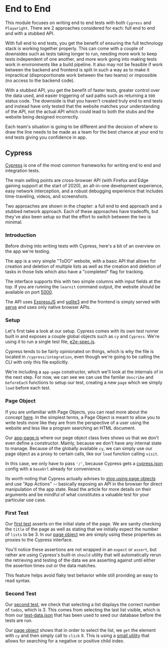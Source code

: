 # End to End

This module focuses on writing end to end tests with both `Cypress` and `Playwright`. There are 2 approaches considered
for each: full end to end and with a stubbed API.

With full end to end tests, you get the benefit of ensuring the full technology stack is working together properly. This
can come with a couple of downsides such as tests taking longer to run, needing more work to keep tests independent of
one another, and more work going into making tests work in environments like a build pipeline. It also may not be
feasible if work between the backend and frontend is split in such a way as to make it impractical (disproportionate
work between the two teams) or impossible (no access to the backend code).

With a stubbed API, you get the benefit of faster tests, greater control over the data used, and easier triggering of
sad paths such as returning a `500` status code. The downside is that you haven't created truly end to end tests and
instead have only tested that the website matches your understanding of the API, not the actual API which could lead
to both the stubs and the website being designed incorrectly.

Each team's situation is going to be different and the decision of where to draw the line needs to be made as a team
for the best chance at your end to end tests giving you confidence in app.

## Cypress

[Cypress](https://www.cypress.io/) is one of the most common frameworks for writing end to end and integration tests.

The main selling points are cross-browser API (with Firefox and Edge gaining support at the start of 2020), an all-in-one
development experience, easy network interception, and a robust debugging experience that includes time-traveling, videos,
and screenshots.

Two approaches are shown in the chapter: a full end to end approach and a stubbed network approach. Each of these approaches
have tradeoffs, but they've also been setup so that the effort to switch between the two is minimal.

### Introduction

Before diving into writing tests with Cypress, here's a bit of an overview on the app we're testing.

The app is a very simple "ToDO" website, with a basic API that allows for creation and deletion of multiple
lists as well as the creation and deletion of tasks in those lists which also have a "completed" flag for tracking.

The interface supports this with two simple columns with input fields at the top. If you are running the `learnit`
command output, the website should be available on port [5000](http://localhost:5000).

The API uses [ExpressJS](https://expressjs.com/) and [sqlite3](https://www.npmjs.com/package/sqlite3) and the frontend is simply
served with [serve](https://www.npmjs.com/package/serve) and uses only native browser APIs.

### Setup

Let's first take a look at our setup. Cypress comes with its own test runner built in and exposes a couple
global objects such as `cy` and `Cypress`. We're using it to run a single test file, [e2e-spec.js](/EndtoEnd/cypress/integration/e2e-spec.js#L1-13).

Cypress tends to be fairly opinionated on things, which is why the file is located in `/cypress/integration`, even
though we're going to be calling the CLI with only this file explicitly.

We're including a `app-page` constructor, which we'll look at the internals of in the next step. For now, we can see we
can use the familar `describe` and `beforeEach` functions to setup our test, creating a new `page` which we simply
`load` before each test.

### Page Object

If you are unfamiliar with Page Objects, you can read more about the concept [here](https://martinfowler.com/bliki/PageObject.html). In the simplest
terms, a Page Object is meant to allow you to write tests more like they are from the perspective of a user using the website and less like a
program searching an HTML document.

Our [app-page.js](/EndtoEnd/cypress/app-page.js#L6-15) where our page object class lives shows us that we don't even define a constructor. Mainly,
because we don't have any internal state to manage. Because of the globally available `cy`, we can simply use our page object as a proxy to
certain calls, like our `load` function calling `visit`.

In this case, we only have to pass `'/'`, because Cypress gets a [cypress.json](/EndtoEnd/cypress.json#L1-4) config with a `baseUrl` already for convenience.

Its worth noting that Cypress actually advises to [stop using page objects](https://www.cypress.io/blog/2019/01/03/stop-using-page-objects-and-start-using-app-actions/)
and use "App Actions" -- basically exposing an API in the browser for direct manipulation of the app state. Read the article for more details
on their arguments and be mindful of what constitutes a valuable test for your particular use case.

### First Test

Our [first test](/EndtoEnd/cypress/integration/e2e-spec.js#L15-18) asserts on the initial state of the page.
We are sanity checking the `title` of the page as well as stating that we initially expect the number of `lists` to
be 3. In our [page object](/EndtoEnd/cypress/app-page.js#L17-23) we are simply using these properties as
proxies to the Cypress interface.

You'll notice these assertions are not wrapped in an `expect` or `assert`, but rather are using Cypress's built-in
`should` utility that will automatically rerun the retrieving and testing of the data we are asserting against until
either the assertion times out or the data matches.

This feature helps avoid flaky test behavior while still providing an easy to read syntax.

### Second Test

Our [second test](/EndtoEnd/cypress/integration/e2e-spec.js#L20-24), we check that selecting a list displays the correct
number of `todos`, which is 3. This comes from selecting the last list visible, which is from our [test-data.json](/EndtoEnd/test-data.json#L1-12)
that has been used to seed our database before the tests are run.

Our [page object](/EndtoEnd/cypress/app-page.js#L25-31) shows that in order to select the list, we `get` the element with `cy` and then
simply call to `click` it. This is using a [small utility](/EndtoEnd/cypress/app-page.js#L3-3) that allows for searching for a
negative or positive child index.
